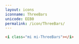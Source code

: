 ```yaml
---
layout: icons
iconname: ThreeBars
unicode: EEB0
permalink: /icon/ThreeBars/
---
```


``` html
<i class="mi mi-ThreeBars"></i>
```
